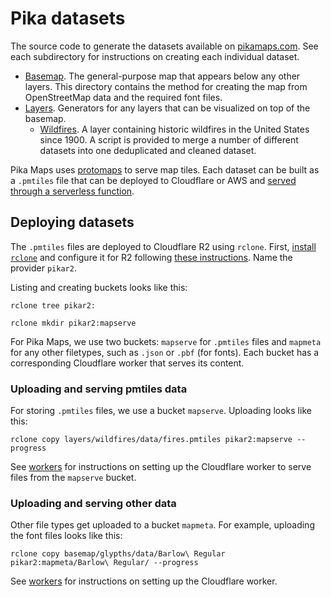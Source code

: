 # Pika datasets

The source code to generate the datasets available on [pikamaps.com](https://pikamaps.com). See each subdirectory for instructions on creating each individual dataset.

- [Basemap](/basemap/). The general-purpose map that appears below any other layers. This directory contains the method for creating the map from OpenStreetMap data and the required font files.
- [Layers](/layers/). Generators for any layers that can be visualized on top of the basemap.
  - [Wildfires](/wildfires/). A layer containing historic wildfires in the United States since 1900. A script is provided to merge a number of different datasets into one deduplicated and cleaned dataset.

Pika Maps uses [protomaps](https://protomaps.com/) to serve map tiles. Each dataset can be built as a `.pmtiles` file that can be deployed to Cloudflare or AWS and [served through a serverless function](https://protomaps.com/docs/cdn).

## Deploying datasets

The `.pmtiles` files are deployed to Cloudflare R2 using `rclone`. First, [install `rclone`](https://rclone.org/downloads/) and configure it for R2 following [these instructions](https://developers.cloudflare.com/r2/examples/rclone/). Name the provider `pikar2`.

Listing and creating buckets looks like this:

```
rclone tree pikar2:
```

```
rclone mkdir pikar2:mapserve
```

For Pika Maps, we use two buckets: `mapserve` for `.pmtiles` files and `mapmeta` for any other filetypes, such as `.json` or `.pbf` (for fonts). Each bucket has a corresponding Cloudflare worker that serves its content.

### Uploading and serving pmtiles data

For storing `.pmtiles` files, we use a bucket `mapserve`. Uploading looks like this:

```
rclone copy layers/wildfires/data/fires.pmtiles pikar2:mapserve --progress
```

See [workers](/workers/) for instructions on setting up the Cloudflare worker to serve files from the `mapserve` bucket.

### Uploading and serving other data

Other file types get uploaded to a bucket `mapmeta`. For example, uploading the font files looks like this:

```
rclone copy basemap/glypths/data/Barlow\ Regular pikar2:mapmeta/Barlow\ Regular/ --progress
```

See [workers](/workers/) for instructions on setting up the Cloudflare worker.
